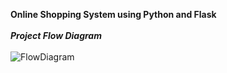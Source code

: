 <b>Online Shopping System using Python and Flask</b>
<br><br>
<b><i>Project Flow Diagram</i></b>
<br><br>
![FlowDiagram](https://user-images.githubusercontent.com/35758837/57462835-3c5f0880-7297-11e9-96b3-7adc45d69e12.PNG)

